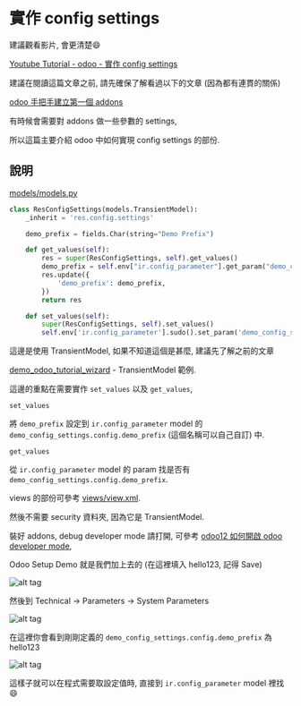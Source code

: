 # 實作 config settings

建議觀看影片, 會更清楚:smile:

[Youtube Tutorial - odoo - 實作 config settings](https://youtu.be/5k_TYBNs_uc)

建議在閱讀這篇文章之前, 請先確保了解看過以下的文章 (因為都有連貫的關係)

[odoo 手把手建立第一個 addons](https://github.com/twtrubiks/odoo-demo-addons-tutorial/tree/master/demo_odoo_tutorial)

有時候會需要對 addons 做一些參數的 settings,

所以這篇主要介紹 odoo 中如何實現 config settings 的部份.

## 說明

[models/models.py](https://github.com/twtrubiks/odoo-demo-addons-tutorial/tree/master/demo_config_settings/models/models.py)

```python
class ResConfigSettings(models.TransientModel):
    _inherit = 'res.config.settings'

    demo_prefix = fields.Char(string="Demo Prefix")

    def get_values(self):
        res = super(ResConfigSettings, self).get_values()
        demo_prefix = self.env["ir.config_parameter"].get_param("demo_config_settings.config.demo_prefix", False)
        res.update({
            'demo_prefix': demo_prefix,
        })
        return res

    def set_values(self):
        super(ResConfigSettings, self).set_values()
        self.env['ir.config_parameter'].sudo().set_param('demo_config_settings.config.demo_prefix', self.demo_prefix)
```

這邊是使用 TransientModel, 如果不知道這個是甚麼, 建議先了解之前的文章

[demo_odoo_tutorial_wizard](https://github.com/twtrubiks/odoo-demo-addons-tutorial/tree/master/demo_odoo_tutorial_wizard) - TransientModel 範例.

這邊的重點在需要實作 `set_values` 以及 `get_values`,

`set_values`

將 `demo_prefix` 設定到 `ir.config_parameter` model 的 `demo_config_settings.config.demo_prefix` (這個名稱可以自己自訂) 中.

`get_values`

從 `ir.config_parameter` model 的 param 找是否有 `demo_config_settings.config.demo_prefix`.

views 的部份可參考 [views/view.xml](https://github.com/twtrubiks/odoo-demo-addons-tutorial/tree/master/demo_config_settings/views/view.xml).

然後不需要 security 資料夾, 因為它是 TransientModel.

裝好 addons, debug developer mode 請打開, 可參考 [odoo12 如何開啟 odoo developer mode](https://github.com/twtrubiks/odoo-docker-tutorial#odoo12-%E5%A6%82%E4%BD%95%E9%96%8B%E5%95%9F-odoo-developer-mode),

Odoo Setup Demo 就是我們加上去的 (在這裡填入 hello123, 記得 Save)

![alt tag](https://i.imgur.com/b6HFz7O.png)

然後到 Technical -> Parameters -> System Parameters

![alt tag](https://i.imgur.com/jNHjHhX.png)

在這裡你會看到剛剛定義的 `demo_config_settings.config.demo_prefix` 為 hello123

![alt tag](https://i.imgur.com/QbJYLGo.png)

這樣子就可以在程式需要取設定值時, 直接到 `ir.config_parameter` model 裡找:smile: